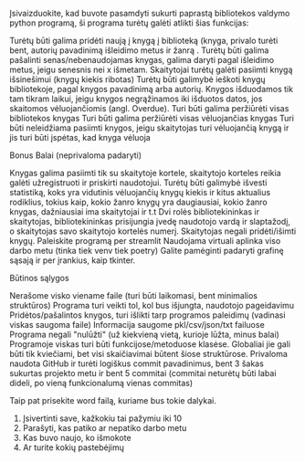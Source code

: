 Įsivaizduokite, kad buvote pasamdyti sukurti paprastą bibliotekos valdymo python programą, ši programa turėtų galėti atlikti šias funkcijas:

Turėtų būti galima pridėti naują į knygą į biblioteką (knyga, privalo turėti bent, autorių pavadinimą išleidimo metus ir žanrą .
Turėtų būti galima pašalinti senas/nebenaudojamas knygas, galima daryti pagal išleidimo metus, jeigu senesnis nei x išmetam.
Skaitytojai turėtų galėti pasiimti knygą išsinešimui (knygų kiekis ribotas)
Turėtų būti galimybė ieškoti knygų bibliotekoje, pagal knygos pavadinimą arba autorių.
Knygos išduodamos tik tam tikram laikui, jeigu knygos negrąžinamos iki išduotos datos, jos skaitomos vėluojančiomis (angl. Overdue).
Turi būti galima peržiūrėti visas bibliotekos knygas
Turi būti galima peržiūrėti visas vėluojančias knygas
Turi būti neleidžiama pasiimti knygos, jeigu skaitytojas turi vėluojančią knygą ir jis turi būti įspėtas, kad knyga vėluoja

Bonus Balai (neprivaloma padaryti)

Knygas galima pasiimti tik su skaitytoje kortele, skaitytojo korteles reikia galėti užregistruoti ir priskirti naudotojui.
Turėtų būti galimybė išvesti statistiką, koks yra vidutinis vėluojančių knygų kiekis ir kitus aktualius rodiklius, tokius kaip, kokio žanro knygų yra daugiausiai, kokio žanro knygas, dažniausiai ima skaitytojai ir t.t
Dvi rolės bibliotekininkas ir skaitytojas, bibliotekininkas prisijungia įvedę naudotojo vardą ir slaptažodį, o skaitytojas savo skaitytojo kortelės numerį. Skaitytojas negali pridėti/išimti knygų.
Paleiskite programą per streamlit
Naudojama virtuali aplinka viso darbo metu (tinka tiek venv tiek poetry)
Galite pamėginti padaryti grafinę sąsają ir per įrankius, kaip tkinter.

Būtinos sąlygos

Nerašome visko viename faile (turi būti laikomasi, bent minimalios struktūros)
Programa turi veikti tol, kol bus išjungta, naudotojo pageidavimu
Pridėtos/pašalintos knygos, turi išlikti tarp programos paleidimų (vadinasi viskas saugoma faile)
Informacija saugome pkl/csv/json/txt failuose
Programa negali "nulūžti" (už kiekvieną vietą, kurioje lūžta, minus balai)
Programoje viskas turi būti funkcijose/metoduose klasėse. Globaliai jie gali būti tik kviečiami, bet visi skaičiavimai būtent šiose struktūrose.
Privaloma naudota GitHub ir turėti logiškus commit pavadinimus, bent 3 šakas sukurtas projekto metu ir bent 5 commitai (commitai neturėtų būti labai dideli, po vieną funkcionalumą vienas commitas)

Taip pat prisekite word failą, kuriame bus tokie dalykai.

1. Įsivertinti save, kažkokiu tai pažymiu iki 10
2. Parašyti, kas patiko ar nepatiko darbo metu
3. Kas buvo naujo, ko išmokote
4. Ar turite kokių pastebėjimų
